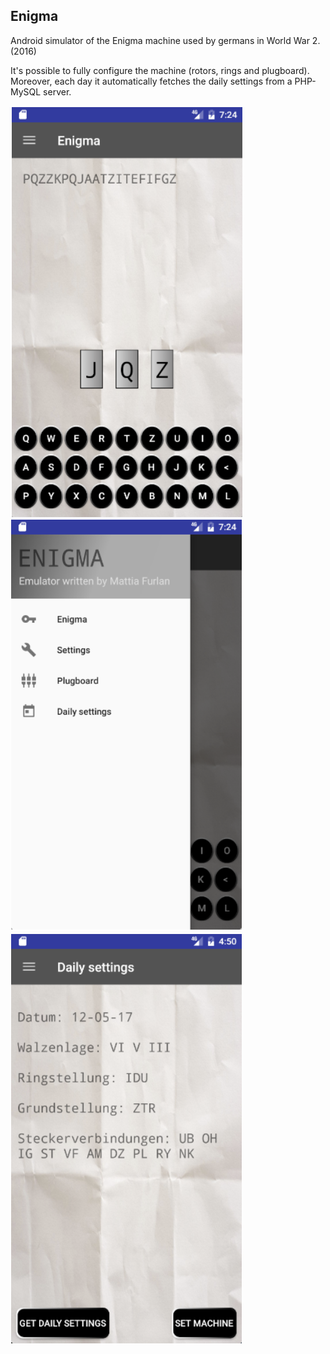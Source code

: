 ## Enigma

Android simulator of the Enigma machine used by germans in World War 2. (2016)

It's possible to fully configure the machine (rotors, rings and plugboard). Moreover, each day it automatically fetches the daily settings from a PHP-MySQL server.

![Main interface](https://github.com/mattia-furlan/enigma/blob/master/imgs/1.png)
![Sidebar menu](https://github.com/mattia-furlan/enigma/blob/master/imgs/2.png)
![Daily settings](https://github.com/mattia-furlan/enigma/blob/master/imgs/3.png)
